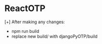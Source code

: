 # ReactOTP

[+] After making any changes:
- npm run build
- replace new build/ with djangoPyOTP/build
